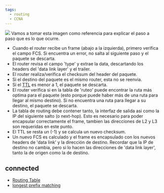 ```yaml
---
tags:
  - routing
  - CCNA
---
```


![](13-2-scaled.jpg)
Vamos a tomar esta imagen como referencia para explicar el paso a paso que es lo que ocurre.

- Cuando el router recibe un frame (abajo a la izquierda), primero verifica el campo FCS. Si encuentra un error, no salta al siguiente paso y el paquete se descarta. 
- El router revisa el campo 'type' y extrae la data, descartando los headers del 'data link layer' y el trailer.
- El router realiza/verifica el checksum del header del paquete.
- Si el destino del paquete es el mismo router, esta no se reenvia.
- Si el [TTL](../../IPv4%20addressing/TTL.md) es menor a 1, el paquete se descarta.
- El router verifica si en la tabla de 'ruteo' puede encontrar la ruta más optima para el paquete (esto porque puede haber más de una ruta para llegar al mismo destino). Si no encuentra una ruta para llegar a su destino, el paquete se descarta.
- La tabla de routing debe contener tanto, la interfaz de salida asi como la IP del siguiente salto (o next-hop). Esto es necesario para poder encapsular correctamente el frame, tambien las direcciones de L2 y L3 son requeridas en este punto.
- El TTL se resta un (-1) y se calcula un nuevo checksum.
- Un nuevo FCS es calculado y el frame es encapsulado con los nuevos headers de 'data link' y la dirección de destino. Recordar que la IP de destino no cambia, pero si lo hacen las direcciones de 'data link layer', tanto la de origen como la de destino.

## connected

- [Routing Table](Routing%20Table.md) 
- [longest prefix matching](longest%20prefix%20matching.md) 